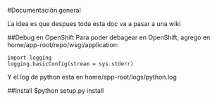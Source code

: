 #Documentación general

La idea es que despues toda esta doc va a pasar a una wiki

##Debug en OpenShift
Para poder debagear en OpenShift, agrego en home/app-root/repo/wsgi/application:  

    import logging  
    logging.basicConfig(stream = sys.stderr)  

Y el log de python esta en home/app-root/logs/python.log

##Install
    $python setup.py install